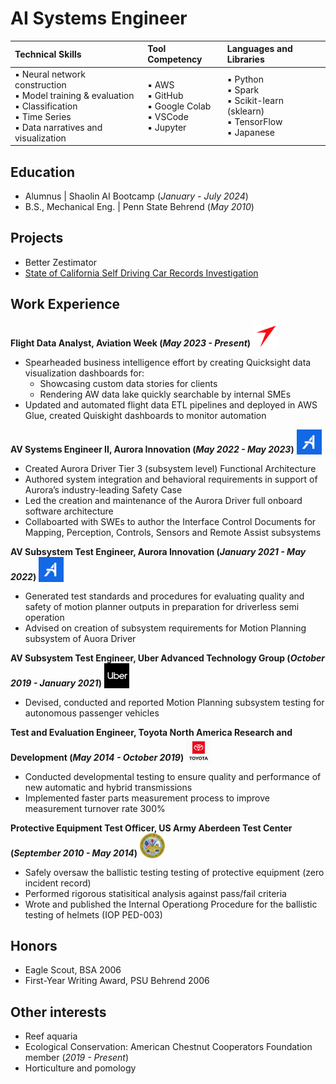# AI Systems Engineer

| **Technical Skills** | **Tool Competency** | **Languages and Libraries** |
|:---------------------|:---------------------|:----------------------------|
| ▪ Neural network construction <br> ▪ Model training & evaluation <br> ▪ Classification <br> ▪ Time Series <br> ▪ Data narratives and visualization |▪ AWS <br> ▪ GitHub <br> ▪ Google Colab <br> ▪ VSCode <br> ▪ Jupyter | ▪ Python <br> ▪ Spark <br> ▪ Scikit-learn (sklearn) <br> ▪ TensorFlow <br> ▪ Japanese |


## Education
- Alumnus  |  Shaolin AI Bootcamp (_January - July 2024_)
- B.S., Mechanical Eng.  |  Penn State Behrend (_May 2010_)


## Projects
- Better Zestimator
- [State of California Self Driving Car Records Investigation](https://github.com/Kyle-Markwardt/self-driving-vehicles)


## Work Experience 
**Flight Data Analyst, Aviation Week (_May 2023 - Present_)** <img src="/assets/img/AWIN-logo.png" alt="Aviation Week Logo" height="40" style="vertical-align: bottom;">
- Spearheaded business intelligence effort by creating Quicksight data visualization dashboards for:
  - Showcasing custom data stories for clients
  - Rendering AW data lake quickly searchable by internal SMEs
- Updated and automated flight data ETL pipelines and deployed in AWS Glue, created Quiskight dashboards to monitor automation

**AV Systems Engineer II, Aurora Innovation (_May 2022 - May 2023_)** <img src="/assets/img/Aurora-logo.png" alt="Aurora Logo" height="40" style="vertical-align: bottom;">
- Created Aurora Driver Tier 3 (subsystem level) Functional Architecture
- Authored system integration and behavioral requirements in support of Aurora’s industry-leading Safety Case
- Led the creation and maintenance of the Aurora Driver full onboard software architecture
- Collaboarted with SWEs to author the Interface Control Documents for Mapping, Perception, Controls, Sensors and Remote Assist subsystems

**AV Subsystem Test Engineer, Aurora Innovation (_January 2021 - May 2022_)** <img src="/assets/img/Aurora-logo.png" alt="Aurora Logo" height="40" style="vertical-align: bottom;">
- Generated test standards and procedures for evaluating quality and safety of motion planner outputs in preparation for driverless semi operation
- Advised on creation of subsystem requirements for Motion Planning subsystem of Auora Driver

**AV Subsystem Test Engineer, Uber Advanced Technology Group (_October 2019 - January 2021_)** <img src="/assets/img/Uber-logo.jpg" alt="UBER Logo" height="40" style="vertical-align: bottom;">
- Devised, conducted and reported Motion Planning subsystem testing for autonomous passenger vehicles

**Test and Evaluation Engineer, Toyota North America Research and Development (_May 2014 - October 2019_)** <img src="/assets/img/toyota-logo.png" alt="TMNA Logo" height="40" style="vertical-align: bottom;">
- Conducted developmental testing to ensure quality and performance of new automatic and hybrid transmissions
- Implemented faster parts measurement process to improve measurement turnover rate 300%

**Protective Equipment Test Officer, US Army Aberdeen Test Center (_September 2010 - May 2014_)** <img src="/assets/img/Dept_Army_logo.png" alt="Dept of Army Logo" height="40" style="vertical-align: bottom;"> 
- Safely oversaw the ballistic testing testing of protective equipment (zero incident record)
- Performed rigorous statisitical analysis against pass/fail criteria
- Wrote and published the Internal Operationg Procedure for the ballistic testing of helmets (IOP PED-003)

## Honors
- Eagle Scout, BSA 2006
- First-Year Writing Award, PSU Behrend 2006

## Other interests
- Reef aquaria
- Ecological Conservation: American Chestnut Cooperators Foundation member (_2019 - Present_)
- Horticulture and pomology
